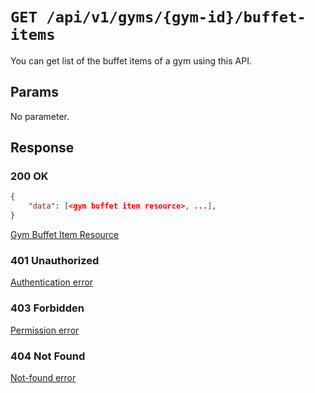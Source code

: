 # `GET /api/v1/gyms/{gym-id}/buffet-items`
You can get list of the buffet items of a gym using this API.


## Params

No parameter.

## Response

### 200 OK

```json
{
    "data": [<gym buffet item resource>, ...],
}
```

[Gym Buffet Item Resource](../../resources/gym_buffet_item.md)

### 401 Unauthorized
[Authentication error](../../authentication-errors.md)

### 403 Forbidden
[Permission error](../../permission-errors.md)

### 404 Not Found
[Not-found error](../../not-found-errors.md)
